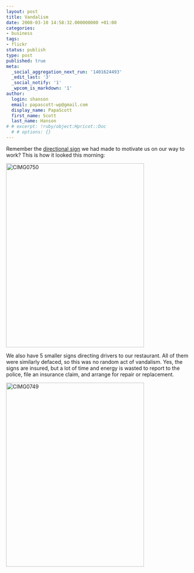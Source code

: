 ```yaml
---
layout: post
title: Vandalism
date: 2008-03-10 14:58:32.000000000 +01:00
categories:
- business
tags:
- flickr
status: publish
type: post
published: true
meta:
  _social_aggregation_next_run: '1401624493'
  _edit_last: '3'
  _social_notify: '1'
  _wpcom_is_markdown: '1'
author:
  login: shanson
  email: papascott-wp@gmail.com
  display_name: PapaScott
  first_name: Scott
  last_name: Hanson
# # excerpt: !ruby/object:Hpricot::Doc
  # # options: {}
---
```

<p>Remember the <a href="http://www.papascott.de/archives/2007/07/04/coming-soon/">directional sign</a> we had made to motivate us on our way to work? This is how it looked this morning:</p>
<p><a href="http://www.flickr.com/photos/51035717986@N01/2324088120" title="View 'CIMG0750' on Flickr.com"><img src="https://farm4.static.flickr.com/3291/2324088120_616aee574f.jpg" alt="CIMG0750" border="0" width="375" height="500" /></a></p>
<p>We also have 5 smaller signs directing drivers to our restaurant. All of them were similarly defaced, so this was no random act of vandalism. Yes, the signs are insured, but a lot of time and energy is wasted to report to the police, file an insurance claim, and arrange for repair or replacement.</p>
<p><a href="http://www.flickr.com/photos/51035717986@N01/2324087794" title="View 'CIMG0749' on Flickr.com"><img src="https://farm4.static.flickr.com/3031/2324087794_0343f59e8c.jpg" alt="CIMG0749" border="0" width="375" height="500" /></a></p>

